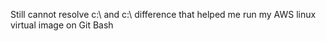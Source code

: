 Still cannot resolve c:\ and c:\\ difference that helped me run my AWS linux virtual image on Git Bash 
